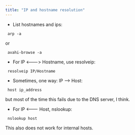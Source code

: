 ```yaml
---
title: "IP and hostname resolution"
---
```

 
* List hostnames and ips:
```
 arp -a
```
or
```
 avahi-browse -a
```
* For IP <---> Hostname, use resolveip: 
```
 resolveip IP/Hostname
```
 
* Sometimes, one way: IP --> Host: 
```
 host ip_address
```
 but most of the time this fails due to the DNS server, I think.
* For IP <--- Host, nslookup:
```
 nslookup host
```
 This also does not work for internal hosts.
